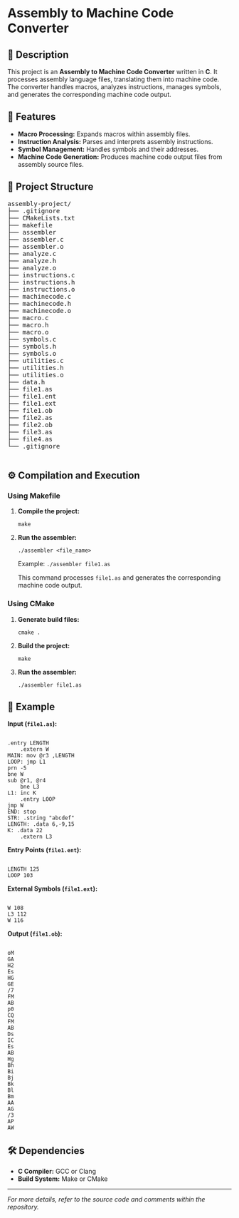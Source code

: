   <h1>Assembly to Machine Code Converter</h1>

  <h2>📜 Description</h2>
  <p>This project is an <strong>Assembly to Machine Code Converter</strong> written in <strong>C</strong>. It processes assembly language files, translating them into machine code. The converter handles macros, analyzes instructions, manages symbols, and generates the corresponding machine code output.</p>

  <h2>🧠 Features</h2>
  <ul>
    <li><strong>Macro Processing:</strong> Expands macros within assembly files.</li>
    <li><strong>Instruction Analysis:</strong> Parses and interprets assembly instructions.</li>
    <li><strong>Symbol Management:</strong> Handles symbols and their addresses.</li>
    <li><strong>Machine Code Generation:</strong> Produces machine code output files from assembly source files.</li>
  </ul>

  <h2>📁 Project Structure</h2>
  <pre>
assembly-project/
├── .gitignore  <!-- Git ignore file -->
├── CMakeLists.txt  <!-- CMake build configuration -->
├── makefile  <!-- Build script for compiling the project -->
├── assembler  <!-- Executable output after compilation -->
├── assembler.c  <!-- Main program handling the assembly process -->
├── assembler.o  <!-- Object file for assembler -->
├── analyze.c  <!-- Analyzes assembly instructions -->
├── analyze.h  <!-- Header file for analyze.c -->
├── analyze.o  <!-- Object file for analyze -->
├── instructions.c  <!-- Defines supported instructions and their properties -->
├── instructions.h  <!-- Header file for instructions.c -->
├── instructions.o  <!-- Object file for instructions -->
├── machinecode.c  <!-- Generates machine code from parsed instructions -->
├── machinecode.h  <!-- Header file for machinecode.c -->
├── machinecode.o  <!-- Object file for machinecode -->
├── macro.c  <!-- Processes macros in assembly files -->
├── macro.h  <!-- Header file for macro.c -->
├── macro.o  <!-- Object file for macro -->
├── symbols.c  <!-- Manages symbol table and addresses -->
├── symbols.h  <!-- Header file for symbols.c -->
├── symbols.o  <!-- Object file for symbols -->
├── utilities.c  <!-- Utility functions used across the project -->
├── utilities.h  <!-- Header file for utilities.c -->
├── utilities.o  <!-- Object file for utilities -->
├── data.h  <!-- Shared data structures and definitions -->
├── file1.as  <!-- Example assembly source file -->
├── file1.ent  <!-- Additional file related to assembly (e.g., entry points) -->
├── file1.ext  <!-- External file for linking -->
├── file1.ob  <!-- Corresponding machine code output file -->
├── file2.as  <!-- Another example assembly source file -->
├── file2.ob  <!-- Corresponding machine code output file for file2 -->
├── file3.as  <!-- Another example assembly source file -->
├── file4.as  <!-- Another example assembly source file -->
└── .gitignore  <!-- Git ignore file -->
  </pre>

  <h2>⚙️ Compilation and Execution</h2>

  <h3>Using Makefile</h3>
  <ol>
    <li><strong>Compile the project:</strong>
      <pre><code>make</code></pre>
    </li>
  <li><strong>Run the assembler:</strong>
    <pre><code>./assembler &lt;file_name&gt;</code></pre>
    <p>Example: <code>./assembler file1.as</code></p>
  </li>
    <p>This command processes <code>file1.as</code> and generates the corresponding machine code output.</p>
  </ol>

  <h3>Using CMake</h3>
  <ol>
    <li><strong>Generate build files:</strong>
      <pre><code>cmake .</code></pre>
    </li>
    <li><strong>Build the project:</strong>
      <pre><code>make</code></pre>
    </li>
    <li><strong>Run the assembler:</strong>
      <pre><code>./assembler file1.as</code></pre>
    </li>
  </ol>

<h2>🧪 Example</h2>

<p><strong>Input (<code>file1.as</code>):</strong></p>
<pre><code>
.entry LENGTH
    .extern W
MAIN: mov @r3 ,LENGTH
LOOP: jmp L1
prn -5
bne W
sub @r1, @r4
    bne L3
L1: inc K
    .entry LOOP
jmp W
END: stop
STR: .string "abcdef"
LENGTH: .data 6,-9,15
K: .data 22
    .extern L3
</code></pre>

<p><strong>Entry Points (<code>file1.ent</code>):</strong></p>
<pre><code>
LENGTH 125
LOOP 103
</code></pre>

<p><strong>External Symbols (<code>file1.ext</code>):</strong></p>
<pre><code>
W 108
L3 112
W 116
</code></pre>

<p><strong>Output (<code>file1.ob</code>):</strong></p>
<pre><code>
oM
GA
H2
Es
HG
GE
/7
FM
AB
p0
CQ
FM
AB
Ds
IC
Es
AB
Hg
Bh
Bi
Bj
Bk
Bl
Bm
AA
AG
/3
AP
AW
</code></pre>



  <h2>🛠️ Dependencies</h2>
  <ul>
    <li><strong>C Compiler:</strong> GCC or Clang</li>
    <li><strong>Build System:</strong> Make or CMake</li>
  </ul>

  <hr>

  <p><em>For more details, refer to the source code and comments within the repository.</em></p>

